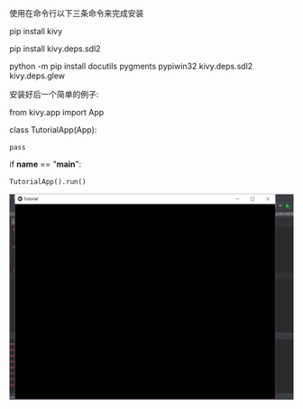 使用在命令行以下三条命令来完成安装

pip install kivy

pip install kivy.deps.sdl2

python -m pip install docutils pygments pypiwin32 kivy.deps.sdl2 kivy.deps.glew 

安装好后一个简单的例子:

from kivy.app import App

class TutorialApp(App):

    pass
    
if __name__ == "__main__":

    TutorialApp().run()
    
![效果图](https://github.com/SuperrrWu/kivy_app/blob/master/Image/kivy_1.JPG?raw=true)
